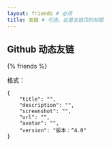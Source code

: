 ```yaml
---
layout: friends # 必须
title: 友链 # 可选，这是友链页的标题
---
```


## Github 动态友链

{% friends %}

<!-- more -->

<!-- 如果您想添加本站的友链，可以前往以下网址，按照格式添加一个 issue 即可。
{% link 添加本站友链::https://github.com/jhlzlove/friends/issues %}
-->

格式：

```json{.line-numbers}
{
    "title": "",
    "description": "",
    "screenshot": "",
    "url": "",
    "avatar": "",
    "version": "版本：^4.0"
}
```
